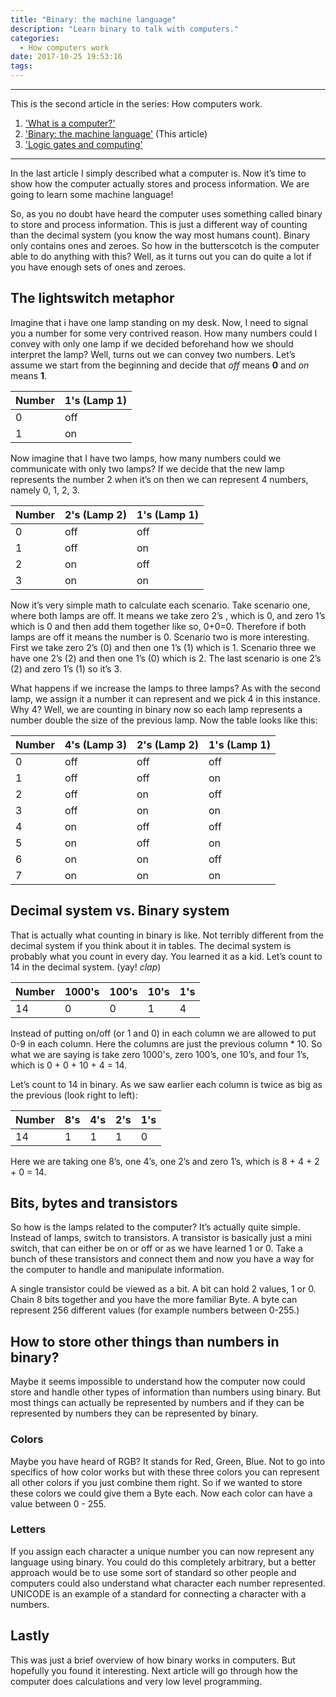 ```yaml
---
title: "Binary: the machine language"
description: "Learn binary to talk with computers."
categories:
  - How computers work
date: 2017-10-25 19:53:16
tags:
---
```


***
This is the second article in the series: How computers work.
1. ['What is a computer?'](/how-computers-work/what-is-a-computer)
2. ['Binary: the machine language'](/how-computers-work/binary-the-machine-language) (This article)
3. ['Logic gates and computing'](/how-computers-work/logic-gates-and-computing)
***

<!-- block -->
In the last article I simply described what a computer is. Now it’s time to show how the computer actually stores and process information. We are going to learn some machine language!
<!-- block -->

So, as you no doubt have heard the computer uses something called binary to store and process information. This is just a different way of counting than the decimal system (you know the way most humans count). Binary only contains ones and zeroes. So how in the butterscotch is the computer able to do anything with this? Well, as it turns out you can do quite a lot if you have enough sets of ones and zeroes.

## The lightswitch metaphor
Imagine that i have one lamp standing on my desk. Now, I need to signal you a number for some very contrived reason. How many numbers could I convey with only one lamp if we decided beforehand how we should interpret the lamp? Well, turns out we can convey two numbers. Let’s assume we start from the beginning and decide that *off* means **0** and *on* means **1**.


| Number | 1's (Lamp 1) |
|--------|--------------|
| 0      | off          |
| 1      | on           |


Now imagine that I have two lamps, how many numbers could we communicate with only two lamps? If we decide that the new lamp represents the number 2 when it’s on then we can represent 4 numbers, namely 0, 1, 2, 3.


| Number | 2's (Lamp 2) | 1's (Lamp 1) |
|--------|--------------|--------------|
| 0      | off          | off          |
| 1      | off          | on           |
| 2      | on           | off          |
| 3      | on           | on           |


Now it’s very simple math to calculate each scenario. Take scenario one, where both lamps are off. It means we take zero 2’s , which is 0, and zero 1’s which is 0 and then add them together like so, 0+0=0. Therefore if both lamps are off it means the number is 0. Scenario two is more interesting. First we take zero 2’s (0) and then one 1’s (1) which is 1. Scenario three we have one 2’s (2) and then one 1’s (0) which is 2. The last scenario is one 2’s (2) and zero 1’s (1) so it’s 3.

What happens if we increase the lamps to three lamps? As with the second lamp, we assign it a number it can represent and we pick 4 in this instance. Why 4? Well, we are counting in binary now so each lamp represents a number double the size of the previous lamp. Now the table looks like this:

| Number | 4's (Lamp 3) | 2's (Lamp 2) | 1's (Lamp 1) |
|--------|--------------|--------------|--------------|
| 0      | off          | off          | off          |
| 1      | off          | off          | on           |
| 2      | off          | on           | off          |
| 3      | off          | on           | on           |
| 4      | on           | off          | off          |
| 5      | on           | off          | on           |
| 6      | on           | on           | off          |
| 7      | on           | on           | on           |



## Decimal system vs. Binary system
That is actually what counting in binary is like. Not terribly different from the decimal system if you think about it in tables. The decimal system is probably what you count in every day. You learned it as a kid. Let’s count to 14 in the decimal system. (yay! *clap*)

| Number | 1000's | 100's | 10's | 1's |
|--------|--------|-------|------|-----|
| 14     | 0      | 0     | 1    | 4   |

Instead of putting on/off (or 1 and 0) in each column we are allowed to put 0-9 in each column. Here the columns are just the previous column * 10. So what we are saying is take zero 1000's, zero 100’s, one 10’s, and four 1’s, which is 0 + 0 + 10 + 4 = 14.


Let’s count to 14 in binary. As we saw earlier each column is twice as big as the previous (look right to left):

| Number | 8's | 4's | 2's | 1's |
|--------|-----|-----|-----|-----|
| 14     | 1   | 1   | 1   | 0   |

Here we are taking one 8’s, one 4’s, one 2’s and zero 1’s, which is 8 + 4 + 2 + 0 = 14.


## Bits, bytes and transistors
So how is the lamps related to the computer? It’s actually quite simple. Instead of lamps, switch to transistors. A transistor is basically just a mini switch, that can either be on or off or as we have learned 1 or 0. Take a bunch of these transistors and connect them and now you have a way for the computer to handle and manipulate information.

A single transistor could be viewed as a bit. A bit can hold 2 values, 1 or 0. Chain 8 bits together and you have the more familiar Byte. A byte can represent 256 different values (for example numbers between 0-255.)

## How to store other things than numbers in binary?
Maybe it seems impossible to understand how the computer now could store and handle other types of information than numbers using binary. But most things can actually be represented by numbers and if they can be represented by numbers they can be represented by binary.

### Colors
Maybe you have heard of RGB? It stands for Red, Green, Blue. Not to go into specifics of how color works but with these three colors you can represent all other colors if you just combine them right. So if we wanted to store these colors we could give them a Byte each. Now each color can have a value between 0 - 255. 

### Letters
If you assign each character a unique number you can now represent any language using binary. You could do this completely arbitrary, but a better approach would be to use some sort of standard so other people and computers could also understand what character each number represented. UNICODE is an example of a standard for connecting a character with a numbers.


## Lastly
This was just a brief overview of how binary works in computers. But hopefully you found it interesting. Next article will go through how the computer does calculations and very low level programming.
